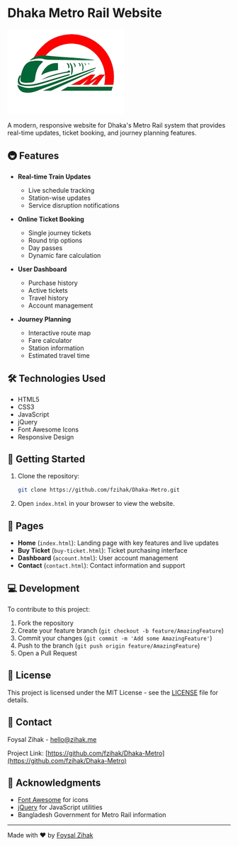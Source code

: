 # Dhaka Metro Rail Website

![Dhaka Metro Rail](static/img/logo.png)

A modern, responsive website for Dhaka's Metro Rail system that provides real-time updates, ticket booking, and journey planning features.

## 🚇 Features

- **Real-time Train Updates**
  - Live schedule tracking
  - Station-wise updates
  - Service disruption notifications

- **Online Ticket Booking**
  - Single journey tickets
  - Round trip options
  - Day passes
  - Dynamic fare calculation

- **User Dashboard**
  - Purchase history
  - Active tickets
  - Travel history
  - Account management

- **Journey Planning**
  - Interactive route map
  - Fare calculator
  - Station information
  - Estimated travel time

## 🛠️ Technologies Used

- HTML5
- CSS3
- JavaScript
- jQuery
- Font Awesome Icons
- Responsive Design

## 🚀 Getting Started

1. Clone the repository:
   ```bash
   git clone https://github.com/fzihak/Dhaka-Metro.git
   ```

2. Open `index.html` in your browser to view the website.

## 📱 Pages

- **Home** (`index.html`): Landing page with key features and live updates
- **Buy Ticket** (`buy-ticket.html`): Ticket purchasing interface
- **Dashboard** (`account.html`): User account management
- **Contact** (`contact.html`): Contact information and support

## 💻 Development

To contribute to this project:

1. Fork the repository
2. Create your feature branch (`git checkout -b feature/AmazingFeature`)
3. Commit your changes (`git commit -m 'Add some AmazingFeature'`)
4. Push to the branch (`git push origin feature/AmazingFeature`)
5. Open a Pull Request

## 📄 License

This project is licensed under the MIT License - see the [LICENSE](LICENSE) file for details.

## 👥 Contact

Foysal Zihak - [hello@zihak.me](mailto:hello@zihak.me)

Project Link: [https://github.com/fzihak/Dhaka-Metro](https://github.com/fzihak/Dhaka-Metro)

## 🙏 Acknowledgments

- [Font Awesome](https://fontawesome.com) for icons
- [jQuery](https://jquery.com) for JavaScript utilities
- Bangladesh Government for Metro Rail information

---
Made with ❤️ by [Foysal Zihak](https://github.com/fzihak)
